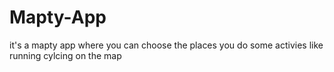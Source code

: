 # Mapty-App
it's a mapty app where you can choose the places you do some activies like running cylcing on the map
